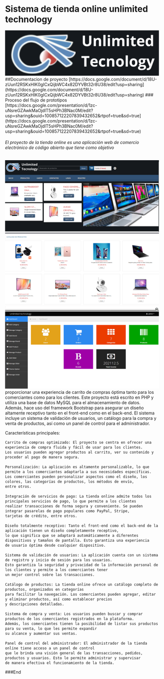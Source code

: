 # Sistema de tienda online unlimited technology
<img src="./img/logounlimited.png" alt="preview" width="600px" />
##Documentacion de proyecto
[https://docs.google.com/document/d/18U-zUun12RSKxHIK0gICxQijbWC4x82DYVBt32r8U38/edit?usp=sharing](https://docs.google.com/document/d/18U-zUun12RSKxHIK0gICxQijbWC4x82DYVBt32r8U38/edit?usp=sharing)
### Proceso del flujo de prototipos
[https://docs.google.com/presentation/d/1zc-uNsreGZAwkMaOjdlT5sHPh3BNac0M/edit?usp=sharing&ouid=100857122207839432652&rtpof=true&sd=true](https://docs.google.com/presentation/d/1zc-uNsreGZAwkMaOjdlT5sHPh3BNac0M/edit?usp=sharing&ouid=100857122207839432652&rtpof=true&sd=true)



###### El proyecto de la tienda online es una aplicación web de comercio electrónico de código abierto que tiene como objetivo
<img src="./img/Captura.PNG" alt="preview" width="600px" />
<img src="./img/Captura2.PNG" alt="preview" width="600px" />
<img src="./img/Captura3.PNG" alt="preview" width="600px" />
proporcionar una experiencia de carrito de compras óptima tanto para los comerciantes como para los clientes. 
Este proyecto está escrito en PHP y utiliza una base de datos MySQL para el almacenamiento de datos. 
Además, hace uso del framework Bootstrap para asegurar un diseño altamente receptivo tanto en el front-end como en el back-end. 
El sistema incluye un sistema de validación de usuarios, un catálogo para la compra y venta de productos, así como un panel de control
para el administrador.

Características principales:

    Carrito de compras optimizado: El proyecto se centra en ofrecer una experiencia de compra fluida y fácil de usar para los clientes. 
    Los usuarios pueden agregar productos al carrito, ver su contenido y proceder al pago de manera segura.

    Personalización: La aplicación es altamente personalizable, lo que permite a los comerciantes adaptarla a sus necesidades específicas.
    Los comerciantes pueden personalizar aspectos como el diseño, los colores, las categorías de productos, los métodos de envío, 
    entre otros.

    Integración de servicios de pago: La tienda online admite todos los principales servicios de pago, lo que permite a los clientes 
    realizar transacciones de forma segura y conveniente. Se pueden integrar pasarelas de pago populares como PayPal, Stripe, 
    tarjetas de crédito, entre otros.

    Diseño totalmente receptivo: Tanto el front-end como el back-end de la aplicación tienen un diseño completamente receptivo,
    lo que significa que se adaptará automáticamente a diferentes dispositivos y tamaños de pantalla. Esto garantiza una experiencia 
    de usuario óptima desde cualquier dispositivo.

    Sistema de validación de usuarios: La aplicación cuenta con un sistema de registro y inicio de sesión para los usuarios.
    Esto garantiza la seguridad y privacidad de la información personal de los clientes y permite a los comerciantes tener 
    un mejor control sobre las transacciones.

    Catálogo de productos: La tienda online ofrece un catálogo completo de productos, organizados en categorías 
    para facilitar la navegación. Los comerciantes pueden agregar, editar y eliminar productos, así como establecer precios 
    y descripciones detalladas.

    Sistema de compra y venta: Los usuarios pueden buscar y comprar productos de los comerciantes registrados en la plataforma.
    Además, los comerciantes tienen la posibilidad de listar sus productos para su venta, lo que les permite expandir 
    su alcance y aumentar sus ventas.

    Panel de control del administrador: El administrador de la tienda online tiene acceso a un panel de control 
    que le brinda una visión general de las transacciones, pedidos, productos y usuarios. Esto le permite administrar y supervisar
    de manera efectiva el funcionamiento de la tienda.

###End
